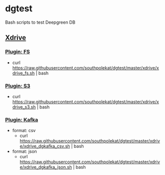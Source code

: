 # dgtest

Bash scripts to test Deepgreen DB

## [Xdrive](http://vitessedata.com/products/deepgreen-db/xdrive/)
### [Plugin: FS](http://vitessedata.com/products/deepgreen-db/xdrive/plugin-fs/)
* curl https://raw.githubusercontent.com/southpolekat/dgtest/master/xdrive/xdrive_fs.sh | bash
### [Plugin: S3](http://vitessedata.com/products/deepgreen-db/xdrive/plugin-s3/)
* curl https://raw.githubusercontent.com/southpolekat/dgtest/master/xdrive/xdrive_s3.sh | bash
### [Plugin: Kafka](http://vitessedata.com/products/deepgreen-db/xdrive/plugin-kaffka/)
* format: csv
  * curl https://raw.githubusercontent.com/southpolekat/dgtest/master/xdrive/xdrive_dgkafka_csv.sh | bash
* format: json
  * curl https://raw.githubusercontent.com/southpolekat/dgtest/master/xdrive/xdrive_dgkafka_json.sh | bash
